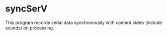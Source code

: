 # syncSerV
This program records serial data synchronously with camera video (include sounds) on processing.
